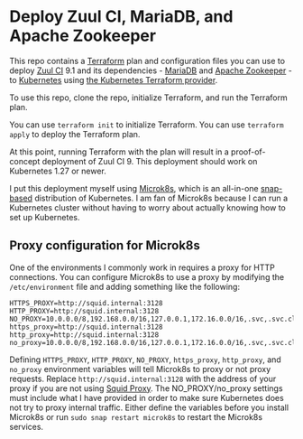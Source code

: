 # Deploy Zuul CI, MariaDB, and Apache Zookeeper
This repo contains a [Terraform](https://www.terraform.io) plan and configuration files you can use to deploy [Zuul CI](zuul-ci.org/) 9.1 and its dependencies - [MariaDB](https://mariadb.com) and [Apache Zookeeper](https://zookeeper.apache.org/) - to [Kubernetes](https://kubernetes.io) using [the Kubernetes Terraform provider](https://registry.terraform.io/providers/hashicorp/kubernetes/latest).

To use this repo, clone the repo, initialize Terraform, and run the Terraform plan.

You can use `terraform init` to initialize Terraform. You can use `terraform apply` to deploy the Terraform plan.

At this point, running Terraform with the plan will result in a proof-of-concept deployment of Zuul CI 9. This deployment should work on Kubernetes 1.27 or newer.

I put this deployment myself using [Microk8s](https://microk8s.io), which is an all-in-one [snap-based](https://snapcraft.io) distribution of Kubernetes. I am fan of Microk8s because I can run a Kubernetes cluster without having to worry about actually knowing how to set up Kubernetes.

## Proxy configuration for Microk8s
One of the environments I commonly work in requires a proxy for HTTP connections. You can configure Microk8s to use a proxy by modifying the `/etc/environment` file and adding something like the following:
```
HTTPS_PROXY=http://squid.internal:3128
HTTP_PROXY=http://squid.internal:3128
NO_PROXY=10.0.0.0/8,192.168.0.0/16,127.0.0.1,172.16.0.0/16,.svc,.svc.cluster.local
https_proxy=http://squid.internal:3128
http_proxy=http://squid.internal:3128
no_proxy=10.0.0.0/8,192.168.0.0/16,127.0.0.1,172.16.0.0/16,.svc,.svc.cluster.local
```

Defining `HTTPS_PROXY`, `HTTP_PROXY`, `NO_PROXY`, `https_proxy`, `http_proxy`, and `no_proxy` environment variables will tell Microk8s to proxy or not proxy requests. Replace `http://squid.internal:3128` with the address of your proxy if you are not using [Squid Proxy](http://www.squid-cache.org). The NO_PROXY/no_proxy settings must include what I have provided in order to make sure Kubernetes does not try to proxy internal traffic. Either define the variables before you install Microk8s or run `sudo snap restart microk8s` to restart the Microk8s services.